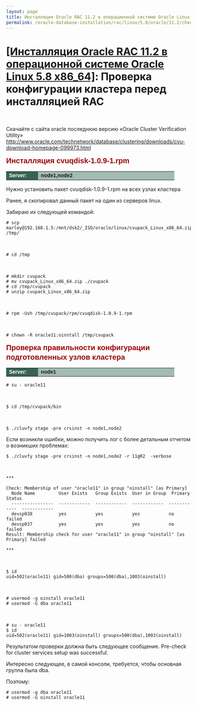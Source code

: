 ```yaml
---
layout: page
title: Инсталляция Oracle RAC 11.2 в операционной системе Oracle Linux 5.8 x86_64
permalink: /oracle-database-installation/rac/linux/5.8/oracle/11.2/check-environment-before-install/
---
```


# <a href="/oracle-database-installation/rac/linux/5.8/oracle/11.2/">[Инсталляция Oracle RAC 11.2 в операционной системе Oracle Linux 5.8 x86_64]</a>: Проверка конфигурации кластера перед инсталляцией RAC


<br/>

Скачайте с сайта oracle последнюю версию «Oracle Cluster Verification Utility»  
http://www.oracle.com/technetwork/database/clustering/downloads/cvu-download-homepage-099973.html



<span style="font-size: 20px; text-align: left; line-height: 130%; font-family: Arial,Helvetica,sans-serif; color: rgb(153, 0, 0);">
<strong>Инсталляция cvuqdisk-1.0.9-1.rpm</strong></span>


<table cellpadding="4" cellspacing="2" align="center" border="0" width="100%">
	<tr>
		<td style="color: rgb(255, 255, 255);" bgcolor="#386351" width="14%"><span style="font-family: Arial,Helvetica,sans-serif; font-size: 14px;"><strong>Server:</strong></span></td>
		<td height="20" bgcolor="#a2bcb1" width="60%"><span style="font-family: Arial,Helvetica,sans-serif; font-size: 14px;"><strong>node1,node2</strong></span></td>
	</tr>
</table>


Нужно установить пакет cvuqdisk-1.0.9-1.rpm на всех узлах кластера

Ранее, я скопировал данный пакет на один из серверов linux.  

Забираю их следующей командой:

	# scp marley@192.168.1.5:/mnt/dsk2/_ISO/oracle/linux/cvupack_Linux_x86_64.zip /tmp/

<br/>

	# cd /tmp

<br/>

	# mkdir cvupack
	# mv cvupack_Linux_x86_64.zip ./cvupack
	# cd /tmp/cvupack
	# unzip cvupack_Linux_x86_64.zip

<br/>

	# rpm -Uvh /tmp/cvupack/rpm/cvuqdisk-1.0.9-1.rpm

<br/>

	# chown -R oracle11:oinstall /tmp/cvupack


<span style="font-size: 20px; text-align: left; line-height: 130%; font-family: Arial,Helvetica,sans-serif; color: rgb(153, 0, 0);">
<strong>Проверка правильности конфигурации подготовленных узлов кластера</strong></span>


<table cellpadding="4" cellspacing="2" align="center" border="0" width="100%">
	<tr>
		<td style="color: rgb(255, 255, 255);" bgcolor="#386351" width="14%"><span style="font-family: Arial,Helvetica,sans-serif; font-size: 14px;"><strong>Server:</strong></span></td>
		<td height="20" bgcolor="#a2bcb1" width="60%"><span style="font-family: Arial,Helvetica,sans-serif; font-size: 14px;"><strong>node1</strong></span></td>
	</tr>
</table>


	# su - oracle11

<br/>

	$ cd /tmp/cvupack/bin

<br/>

	$ ./cluvfy stage -pre crsinst -n node1,node2

Если возникли ошибки, можно получить лог с более детальным отчетом о возникших проблемах:

	$ ./cluvfy stage -pre crsinst -n node1,node2 -r 11gR2  -verbose

<br/>

	***

	Check: Membership of user "oracle11" in group "oinstall" [as Primary]
	  Node Name         User Exists   Group Exists  User in Group  Primary       Status
	  ----------------  ------------  ------------  ------------  ------------  ------------
	  devsp038          yes           yes           yes           no            failed
	  devsp037          yes           yes           yes           no            failed
	Result: Membership check for user "oracle11" in group "oinstall" [as Primary] failed

	***

<br/>

	$ id
	uid=502(oracle11) gid=500(dba) groups=500(dba),1003(oinstall)


<br/>

	# usermod -g oinstall oracle11
	# usermod -G dba oracle11

<br/>

	# su - oracle11
	$ id
	uid=502(oracle11) gid=1003(oinstall) groups=500(dba),1003(oinstall)


Результатом проверки должна быть следующее сообщение.
Pre-check for cluster services setup was successful.



Интересно следующее, в самой консоли, требуется, чтобы основная группа была dba.

Поэтому:

	# usermod -g dba oracle11
	# usermod -G oinstall oracle11
